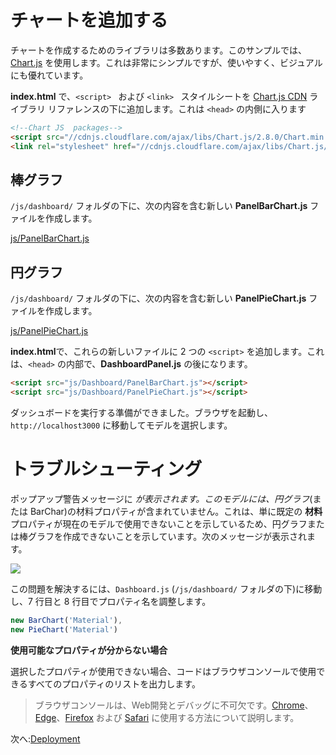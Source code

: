 # チャートを追加する

チャートを作成するためのライブラリは多数あります。このサンプルでは、[Chart.js](https://www.chartjs.org/) を使用します。これは非常にシンプルですが、使いやすく、ビジュアルにも優れています。

**index.html** で、`<script> ` および `<link> ` スタイルシートを [Chart.js CDN](https://cdnjs.com/libraries/Chart.js) ライブラリ リファレンスの下に追加します。これは `<head>` の内側に入ります 

```html
<!--Chart JS  packages-->
<script src="//cdnjs.cloudflare.com/ajax/libs/Chart.js/2.8.0/Chart.min.js" ></script>
<link rel="stylesheet" href="//cdnjs.cloudflare.com/ajax/libs/Chart.js/2.8.0/Chart.min.css" />
```

## 棒グラフ

`/js/dashboard/` フォルダの下に、次の内容を含む新しい **PanelBarChart.js** ファイルを作成します。

[js/PanelBarChart.js](_snippets/dashboard/js/PanelBarChart.js ':include :type=code javascript')

## 円グラフ

`/js/dashboard/` フォルダの下に、次の内容を含む新しい **PanelPieChart.js** ファイルを作成します。

[js/PanelPieChart.js](_snippets/dashboard/js/PanelPieChart.js ':include :type=code javascript')

**index.html**で、これらの新しいファイルに 2 つの `<script>` を追加します。これは、`<head>` の内部で、**DashboardPanel.js** の後になります。

```html
<script src="js/Dashboard/PanelBarChart.js"></script>
<script src="js/Dashboard/PanelPieChart.js"></script>
```

ダッシュボードを実行する準備ができました。ブラウザを起動し、`http://localhost3000` に移動してモデルを選択します。

# トラブルシューティング

ポップアップ警告メッセージに *が表示されます。このモデルには、円グラフ*(または BarChar)の材料プロパティが含まれていません。これは、単に既定の **材料** プロパティが現在のモデルで使用できないことを示しているため、円グラフまたは棒グラフを作成できないことを示しています。次のメッセージが表示されます。

![](_media/javascript/js_dashboard_propertymissing.png)

この問題を解決するには、`Dashboard.js` (`/js/dashboard/` フォルダの下)に移動し、7 行目と 8 行目でプロパティ名を調整します。

```javascript
new BarChart('Material'),
new PieChart('Material')
```

**使用可能なプロパティが分からない場合**

選択したプロパティが使用できない場合、コードはブラウザコンソールで使用できるすべてのプロパティのリストを出力します。 

> ブラウザコンソールは、Web開発とデバッグに不可欠です。[Chrome](https://developers.google.com/web/tools/chrome-devtools/console/)、[Edge](https://docs.microsoft.com/en-us/microsoft-edge/devtools-guide/console)、[Firefox](https://developer.mozilla.org/en-US/docs/Tools/Web_Console/Opening_the_Web_Console) および [Safari](https://developer.apple.com/safari/tools/) に使用する方法について説明します。

次へ:[Deployment](/ja_jp/deployment/)